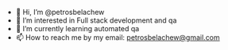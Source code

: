 - 👋 Hi, I’m @petrosbelachew
- 👀 I’m interested in Full stack development and qa
- 🌱 I’m currently learning automated qa
- 📫 How to reach me by my email: petrosbelachew@gmail.com

<!---
petrosbelachew/petrosbelachew is a ✨ special ✨ repository because its `README.md` (this file) appears on your GitHub profile.
You can click the Preview link to take a look at your changes.
--->
